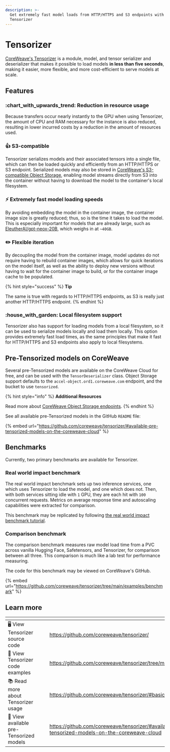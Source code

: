 ```yaml
---
description: >-
  Get extremely fast model loads from HTTP/HTTPS and S3 endpoints with CoreWeave
  Tensorizer
---
```


# Tensorizer

[CoreWeave's Tensorizer](https://github.com/coreweave/tensorizer/) is a module, model, and tensor serializer and deserializer that makes it possible to load models **in less than five seconds**, making it easier, more flexible, and more cost-efficient to serve models at scale.

## Features

### :chart\_with\_upwards\_trend: Reduction in resource usage

Because transfers occur nearly instantly to the GPU when using Tensorizer, the amount of CPU and RAM necessary for the instance is also reduced, resulting in lower incurred costs by a reduction in the amount of resources used.

### :thumbsup: S3-compatible

Tensorizer serializes models and their associated tensors into a single file, which can then be loaded quickly and efficiently from an HTTP/HTTPS or S3 endpoint. Serialized models may also be stored in [CoreWeave's S3-compatible Object Storage](examples/tensorflow/gpt-2/service-s3.md), enabling model streams directly from S3 into the container without having to download the model to the container's local filesystem.

### :zap: Extremely fast model loading speeds

By avoiding embedding the model in the container image, the container image size is greatly reduced; thus, so is the time it takes to load the model. This is especially important for models that are already large, such as [EleutherAI/gpt-neox-20B](https://huggingface.co/EleutherAI/gpt-neox-20B), which weighs in at `~40GB`.

### :pencil2: Flexible iteration

By decoupling the model from the container image, model updates do not require having to rebuild container images, which allows for quick iterations on the model itself, as well as the ability to deploy new versions without having to wait for the container image to build, or for the container image cache to be populated.

{% hint style="success" %}
**Tip**

The same is true with regards to HTTP/HTTPS endpoints, as S3 is really just another HTTP/HTTPS endpoint.
{% endhint %}

### :house\_with\_garden: **Local filesystem support**

Tensorizer also has support for loading models from a local filesystem, so it can be used to serialize models locally and load them locally. This option provides extremely fast load times, as the same principles that make it fast for HTTP/HTTPS and S3 endpoints also apply to local filesystems.

## Pre-Tensorized models on CoreWeave

Several pre-Tensorized models are available on the CoreWeave Cloud for free, and can be used with the `TensorDeserializer` class. Object Storage support defaults to the `accel-object.ord1.coreweave.com` endpoint, and the bucket to use `tensorized`.

{% hint style="info" %}
**Additional Resources**

Read more about [CoreWeave Object Storage endpoints](../../storage/object-storage.md).
{% endhint %}

See all available pre-Tensorized models in the GitHub `README` file:

{% embed url="https://github.com/coreweave/tensorizer/#available-pre-tensorized-models-on-the-coreweave-cloud" %}

## Benchmarks

Currently, two primary benchmarks are available for Tensorizer.

### Real world impact benchmark

The real world impact benchmark sets up two inference services, one which uses Tensorizer to load the model, and one which does not. Then, with both services sitting idle with `1` GPU, they are each hit with `100` concurrent requests. Metrics on average response time and autoscaling capabilities were extracted for comparison.

This benchmark may be replicated by following [the real world impact benchmark tutorial](examples/tensorizer-benchmarks/real-world-impact-benchmark.md).

### Comparison benchmark

The comparison benchmark measures raw model load time from a PVC across vanilla Hugging Face, Safetensors, and Tensorizer, for comparison between all three. This comparison is much like a lab test for performance measuring.

The code for this benchmark may be viewed on CoreWeave's GitHub.

{% embed url="https://github.com/coreweave/tensorizer/tree/main/examples/benchmark" %}

## Learn more

<table data-card-size="large" data-view="cards"><thead><tr><th></th><th data-hidden></th><th data-hidden></th><th data-hidden data-card-target data-type="content-ref"></th></tr></thead><tbody><tr><td><span data-gb-custom-inline data-tag="emoji" data-code="1f5a5">🖥</span> View Tensorizer source code</td><td></td><td></td><td><a href="https://github.com/coreweave/tensorizer/">https://github.com/coreweave/tensorizer/</a></td></tr><tr><td><span data-gb-custom-inline data-tag="emoji" data-code="1f9e0">🧠</span> View Tensorizer code examples</td><td></td><td></td><td><a href="https://github.com/coreweave/tensorizer/tree/main/examples">https://github.com/coreweave/tensorizer/tree/main/examples</a></td></tr><tr><td><span data-gb-custom-inline data-tag="emoji" data-code="1f4da">📚</span> Read more about Tensorizer usage</td><td></td><td></td><td><a href="https://github.com/coreweave/tensorizer/#basic-usage">https://github.com/coreweave/tensorizer/#basic-usage</a></td></tr><tr><td><span data-gb-custom-inline data-tag="emoji" data-code="1f389">🎉</span> View available pre-Tensorized models</td><td></td><td></td><td><a href="https://github.com/coreweave/tensorizer/#available-pre-tensorized-models-on-the-coreweave-cloud">https://github.com/coreweave/tensorizer/#available-pre-tensorized-models-on-the-coreweave-cloud</a></td></tr></tbody></table>
